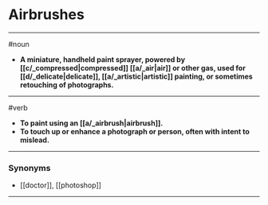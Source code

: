 # Airbrushes
---
#noun
- **A miniature, handheld paint sprayer, powered by [[c/_compressed|compressed]] [[a/_air|air]] or other gas, used for [[d/_delicate|delicate]], [[a/_artistic|artistic]] painting, or sometimes retouching of photographs.**
---
#verb
- **To paint using an [[a/_airbrush|airbrush]].**
- **To touch up or enhance a photograph or person, often with intent to mislead.**
---
### Synonyms
- [[doctor]], [[photoshop]]
---
